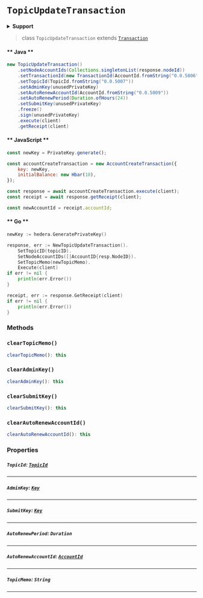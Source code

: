 # `TopicUpdateTransaction`

<details>
<summary><b>Support</b></summary>

| Item | Java | JavaScript | Go
| - | - | - | - |
| [`TopicId`](#topicid-topicid) | ✅ | ✅ | ✅
| [`TopicMemo`](#topicmemo-string) | ✅ | ✅ | ✅
| [`AdminKey`](#adminkey-key) | ✅ | ✅ | ✅
| [`SubmitKey`](#submitkey-key) | ✅ | ✅ | ✅
| [`AutoRenewPeriod`](#autorenewperiod-duration) | ✅ | ✅ | ✅
| [`AutoRenewAccountId`](#autorenewaccountid-accountid) | ✅ | ✅ | ✅
</details>

> class `TopicUpdateTransaction` extends [`Transaction`](reference/Transaction.md)

<!-- tabs:start -->

#### ** Java **

```java
new TopicUpdateTransaction()
    .setNodeAccountIds(Collections.singletonList(response.nodeId))
    .setTransactionId(new TransactionId(AccountId.fromString("0.0.5006"), validStart))
    .setTopicId(TopicId.fromString("0.0.5007"))
    .setAdminKey(unusedPrivateKey)
    .setAutoRenewAccountId(AccountId.fromString("0.0.5009"))
    .setAutoRenewPeriod(Duration.ofHours(24))
    .setSubmitKey(unusedPrivateKey)
    .freeze()
    .sign(unusedPrivateKey)
    .execute(client)
    .getReceipt(client)
```

#### ** JavaScript **

```js
const newKey = PrivateKey.generate();

const accountCreateTransaction = new AccountCreateTransaction({
    key: newKey,
    initialBalance: new Hbar(10),
});

const response = await accountCreateTransaction.execute(client);
const receipt = await response.getReceipt(client);

const newAccountId = receipt.accountId;
```

#### ** Go **

```go
newKey := hedera.GeneratePrivateKey()

response, err := NewTopicUpdateTransaction().
    SetTopicID(topicID).
    SetNodeAccountIDs([]AccountID{resp.NodeID}).
    SetTopicMemo(newTopicMemo).
    Execute(client)
if err != nil {
    println(err.Error())
}

receipt, err := response.GetReceipt(client)
if err != nil {
    println(err.Error())
}
```

<!-- tabs:end -->

### Methods

### `clearTopicMemo()`

```typescript
clearTopicMemo(): this
```

### `clearAdminKey()`

```typescript
clearAdminKey(): this
```

### `clearSubmitKey()`

```typescript
clearSubmitKey(): this
```

### `clearAutoRenewAccountId()`

```typescript
clearAutoRenewAccountId(): this
```

### Properties

##### `TopicId`: [`TopicId`](reference/consensus/TopicId.md)

---

##### `AdminKey`: [`Key`](reference/cryptography/Key.md)

---

##### `SubmitKey`: [`Key`](reference/cryptography/Key.md)

---

##### `AutoRenewPeriod`: `Duration`

---

##### `AutoRenewAccountId`: [`AccountId`](reference/cryptocurrency/AccountId.md)

---

##### `TopicMemo`: `String`

---

